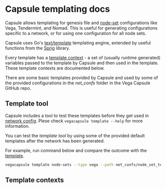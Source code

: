 # Capsule templating docs

Capsule allows templating for genesis file and [node-set](#nodeconfig) configurations like Vega, Tendermint, and Nomad. This is useful for generating configurations specific to a network, or for using one configuration for all node sets.

Capsule uses Go's [text/template](https://pkg.go.dev/text/template) templating engine, extended by useful functions from the [Sprig](http://masterminds.github.io/sprig/) library.

Every template has a [template context](#template-contexts) - a set of (usually runtime generated) variables passed to the template by Capsule
and then used in the template. These template contexts are documented below.

There are some basic templates provided by Capsule and used by some of the provided configurations in the *net_confs* folder in the Vega Capsule GitHub repo.

## Template tool
Capsule includes a tool to test these templates before they get used in [network config](config.md). Plese check `vegacapsule template --help` for more information.

You can test the *template tool* by using some of the provided default templates after the network has been generated.

For example, run command below and compare the outcome with the [template](net_confs/node_set_templates/default/vega_validators.tmpl).

```bash
vegacapsule template node-sets --type vega --path net_confs/node_set_templates/default/vega_validators.tmpl --nodeset-name testnet-nodeset-validators-0-validator
```

## Template contexts
